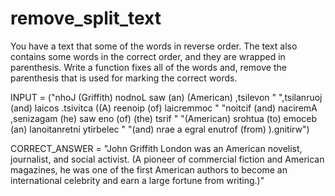 # remove_split_text


You have a text that some of the words in reverse order.
The text also contains some words in the correct order, and they are wrapped in parenthesis.
Write a function fixes all of the words and,
remove the parenthesis that is used for marking the correct words.

INPUT = ("nhoJ (Griffith) nodnoL saw (an) (American) ,tsilevon "
         ",tsilanruoj (and) laicos .tsivitca ((A) reenoip (of) laicremmoc "
         "noitcif (and) naciremA ,senizagam (he) saw eno (of) (the) tsrif "
         "(American) srohtua (to) emoceb (an) lanoitanretni ytirbelec "
         "(and) nrae a egral enutrof (from) ).gnitirw")

CORRECT_ANSWER = "John Griffith London was an American novelist, journalist, and social activist. (A pioneer of commercial fiction and American magazines, he was one of the first American authors to become an international celebrity and earn a large fortune from writing.)"

